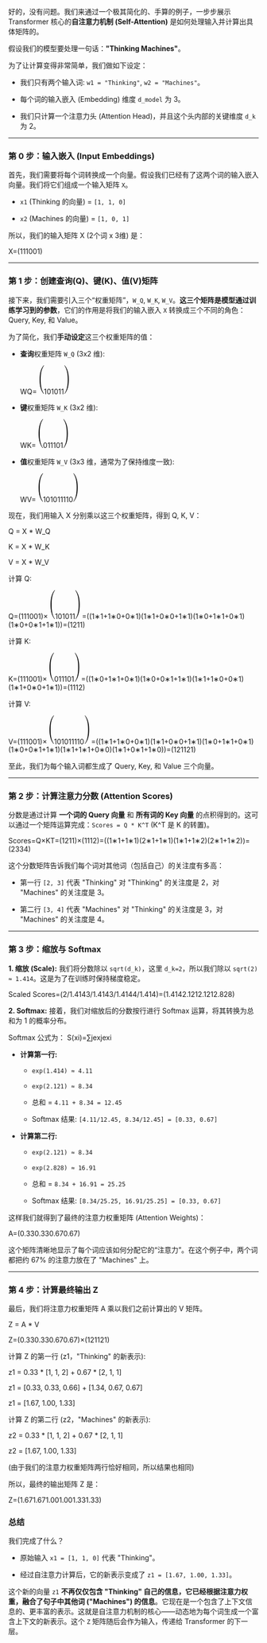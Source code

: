好的，没有问题。我们来通过一个极其简化的、手算的例子，一步步展示 Transformer 核心的**自注意力机制 (Self-Attention)** 是如何处理输入并计算出具体矩阵的。

假设我们的模型要处理一句话：**"Thinking Machines"**。

为了让计算变得非常简单，我们做如下设定：

- 我们只有两个输入词: `w1 = "Thinking"`, `w2 = "Machines"`。
    
- 每个词的输入嵌入 (Embedding) 维度 `d_model` 为 3。
    
- 我们只计算一个注意力头 (Attention Head)，并且这个头内部的关键维度 `d_k` 为 2。
    

---

### 第 0 步：输入嵌入 (Input Embeddings)

首先，我们需要将每个词转换成一个向量。假设我们已经有了这两个词的输入嵌入向量。我们将它们组成一个输入矩阵 `X`。

- `x1` (Thinking 的向量) = `[1, 1, 0]`
    
- `x2` (Machines 的向量) = `[1, 0, 1]`
    

所以，我们的输入矩阵 X (2个词 x 3维) 是：

X=(11​10​01​)

---

### 第 1 步：创建查询(Q)、键(K)、值(V)矩阵

接下来，我们需要引入三个“权重矩阵”，`W_Q`, `W_K`, `W_V`。**这三个矩阵是模型通过训练学习到的参数**，它们的作用是将我们的输入嵌入 `X` 转换成三个不同的角色：Query, Key, 和 Value。

为了简化，我们**手动设定**这三个权重矩阵的值：

- **查询**权重矩阵 `W_Q` (3x2 维):
    
    WQ​=![](data:image/svg+xml;utf8,<svg%20xmlns="http://www.w3.org/2000/svg"%20width="0.875em"%20height="3.600em"%20viewBox="0%200%20875%203600"><path%20d="M863,9c0,-2,-2,-5,-6,-9c0,0,-17,0,-17,0c-12.7,0,-19.3,0.3,-20,1%0Ac-5.3,5.3,-10.3,11,-15,17c-242.7,294.7,-395.3,682,-458,1162c-21.3,163.3,-33.3,349,%0A-36,557%20l0,84c0.2,6,0,26,0,60c2,159.3,10,310.7,24,454c53.3,528,210,%0A949.7,470,1265c4.7,6,9.7,11.7,15,17c0.7,0.7,7,1,19,1c0,0,18,0,18,0c4,-4,6,-7,6,-9%0Ac0,-2.7,-3.3,-8.7,-10,-18c-135.3,-192.7,-235.5,-414.3,-300.5,-665c-65,-250.7,-102.5,%0A-544.7,-112.5,-882c-2,-104,-3,-167,-3,-189%0Al0,-92c0,-162.7,5.7,-314,17,-454c20.7,-272,63.7,-513,129,-723c65.3,%0A-210,155.3,-396.3,270,-559c6.7,-9.3,10,-15.3,10,-18z"></path></svg>)​101​011​![](data:image/svg+xml;utf8,<svg%20xmlns="http://www.w3.org/2000/svg"%20width="0.875em"%20height="3.600em"%20viewBox="0%200%20875%203600"><path%20d="M76,0c-16.7,0,-25,3,-25,9c0,2,2,6.3,6,13c21.3,28.7,42.3,60.3,%0A63,95c96.7,156.7,172.8,332.5,228.5,527.5c55.7,195,92.8,416.5,111.5,664.5%0Ac11.3,139.3,17,290.7,17,454c0,28,1.7,43,3.3,45l0,9%0Ac-3,4,-3.3,16.7,-3.3,38c0,162,-5.7,313.7,-17,455c-18.7,248,-55.8,469.3,-111.5,664%0Ac-55.7,194.7,-131.8,370.3,-228.5,527c-20.7,34.7,-41.7,66.3,-63,95c-2,3.3,-4,7,-6,11%0Ac0,7.3,5.7,11,17,11c0,0,11,0,11,0c9.3,0,14.3,-0.3,15,-1c5.3,-5.3,10.3,-11,15,-17%0Ac242.7,-294.7,395.3,-681.7,458,-1161c21.3,-164.7,33.3,-350.7,36,-558%0Al0,-144c-2,-159.3,-10,-310.7,-24,-454c-53.3,-528,-210,-949.7,%0A-470,-1265c-4.7,-6,-9.7,-11.7,-15,-17c-0.7,-0.7,-6.7,-1,-18,-1z"></path></svg>)​
    
- **键**权重矩阵 `W_K` (3x2 维):
    
    WK​=![](data:image/svg+xml;utf8,<svg%20xmlns="http://www.w3.org/2000/svg"%20width="0.875em"%20height="3.600em"%20viewBox="0%200%20875%203600"><path%20d="M863,9c0,-2,-2,-5,-6,-9c0,0,-17,0,-17,0c-12.7,0,-19.3,0.3,-20,1%0Ac-5.3,5.3,-10.3,11,-15,17c-242.7,294.7,-395.3,682,-458,1162c-21.3,163.3,-33.3,349,%0A-36,557%20l0,84c0.2,6,0,26,0,60c2,159.3,10,310.7,24,454c53.3,528,210,%0A949.7,470,1265c4.7,6,9.7,11.7,15,17c0.7,0.7,7,1,19,1c0,0,18,0,18,0c4,-4,6,-7,6,-9%0Ac0,-2.7,-3.3,-8.7,-10,-18c-135.3,-192.7,-235.5,-414.3,-300.5,-665c-65,-250.7,-102.5,%0A-544.7,-112.5,-882c-2,-104,-3,-167,-3,-189%0Al0,-92c0,-162.7,5.7,-314,17,-454c20.7,-272,63.7,-513,129,-723c65.3,%0A-210,155.3,-396.3,270,-559c6.7,-9.3,10,-15.3,10,-18z"></path></svg>)​011​101​![](data:image/svg+xml;utf8,<svg%20xmlns="http://www.w3.org/2000/svg"%20width="0.875em"%20height="3.600em"%20viewBox="0%200%20875%203600"><path%20d="M76,0c-16.7,0,-25,3,-25,9c0,2,2,6.3,6,13c21.3,28.7,42.3,60.3,%0A63,95c96.7,156.7,172.8,332.5,228.5,527.5c55.7,195,92.8,416.5,111.5,664.5%0Ac11.3,139.3,17,290.7,17,454c0,28,1.7,43,3.3,45l0,9%0Ac-3,4,-3.3,16.7,-3.3,38c0,162,-5.7,313.7,-17,455c-18.7,248,-55.8,469.3,-111.5,664%0Ac-55.7,194.7,-131.8,370.3,-228.5,527c-20.7,34.7,-41.7,66.3,-63,95c-2,3.3,-4,7,-6,11%0Ac0,7.3,5.7,11,17,11c0,0,11,0,11,0c9.3,0,14.3,-0.3,15,-1c5.3,-5.3,10.3,-11,15,-17%0Ac242.7,-294.7,395.3,-681.7,458,-1161c21.3,-164.7,33.3,-350.7,36,-558%0Al0,-144c-2,-159.3,-10,-310.7,-24,-454c-53.3,-528,-210,-949.7,%0A-470,-1265c-4.7,-6,-9.7,-11.7,-15,-17c-0.7,-0.7,-6.7,-1,-18,-1z"></path></svg>)​
    
- **值**权重矩阵 `W_V` (3x3 维，通常为了保持维度一致):
    
    WV​=![](data:image/svg+xml;utf8,<svg%20xmlns="http://www.w3.org/2000/svg"%20width="0.875em"%20height="3.600em"%20viewBox="0%200%20875%203600"><path%20d="M863,9c0,-2,-2,-5,-6,-9c0,0,-17,0,-17,0c-12.7,0,-19.3,0.3,-20,1%0Ac-5.3,5.3,-10.3,11,-15,17c-242.7,294.7,-395.3,682,-458,1162c-21.3,163.3,-33.3,349,%0A-36,557%20l0,84c0.2,6,0,26,0,60c2,159.3,10,310.7,24,454c53.3,528,210,%0A949.7,470,1265c4.7,6,9.7,11.7,15,17c0.7,0.7,7,1,19,1c0,0,18,0,18,0c4,-4,6,-7,6,-9%0Ac0,-2.7,-3.3,-8.7,-10,-18c-135.3,-192.7,-235.5,-414.3,-300.5,-665c-65,-250.7,-102.5,%0A-544.7,-112.5,-882c-2,-104,-3,-167,-3,-189%0Al0,-92c0,-162.7,5.7,-314,17,-454c20.7,-272,63.7,-513,129,-723c65.3,%0A-210,155.3,-396.3,270,-559c6.7,-9.3,10,-15.3,10,-18z"></path></svg>)​101​011​110​![](data:image/svg+xml;utf8,<svg%20xmlns="http://www.w3.org/2000/svg"%20width="0.875em"%20height="3.600em"%20viewBox="0%200%20875%203600"><path%20d="M76,0c-16.7,0,-25,3,-25,9c0,2,2,6.3,6,13c21.3,28.7,42.3,60.3,%0A63,95c96.7,156.7,172.8,332.5,228.5,527.5c55.7,195,92.8,416.5,111.5,664.5%0Ac11.3,139.3,17,290.7,17,454c0,28,1.7,43,3.3,45l0,9%0Ac-3,4,-3.3,16.7,-3.3,38c0,162,-5.7,313.7,-17,455c-18.7,248,-55.8,469.3,-111.5,664%0Ac-55.7,194.7,-131.8,370.3,-228.5,527c-20.7,34.7,-41.7,66.3,-63,95c-2,3.3,-4,7,-6,11%0Ac0,7.3,5.7,11,17,11c0,0,11,0,11,0c9.3,0,14.3,-0.3,15,-1c5.3,-5.3,10.3,-11,15,-17%0Ac242.7,-294.7,395.3,-681.7,458,-1161c21.3,-164.7,33.3,-350.7,36,-558%0Al0,-144c-2,-159.3,-10,-310.7,-24,-454c-53.3,-528,-210,-949.7,%0A-470,-1265c-4.7,-6,-9.7,-11.7,-15,-17c-0.7,-0.7,-6.7,-1,-18,-1z"></path></svg>)​
    

现在，我们用输入 X 分别乘以这三个权重矩阵，得到 Q, K, V：

Q = X * W_Q

K = X * W_K

V = X * W_V

计算 Q:

Q=(11​10​01​)×![](data:image/svg+xml;utf8,<svg%20xmlns="http://www.w3.org/2000/svg"%20width="0.875em"%20height="3.600em"%20viewBox="0%200%20875%203600"><path%20d="M863,9c0,-2,-2,-5,-6,-9c0,0,-17,0,-17,0c-12.7,0,-19.3,0.3,-20,1%0Ac-5.3,5.3,-10.3,11,-15,17c-242.7,294.7,-395.3,682,-458,1162c-21.3,163.3,-33.3,349,%0A-36,557%20l0,84c0.2,6,0,26,0,60c2,159.3,10,310.7,24,454c53.3,528,210,%0A949.7,470,1265c4.7,6,9.7,11.7,15,17c0.7,0.7,7,1,19,1c0,0,18,0,18,0c4,-4,6,-7,6,-9%0Ac0,-2.7,-3.3,-8.7,-10,-18c-135.3,-192.7,-235.5,-414.3,-300.5,-665c-65,-250.7,-102.5,%0A-544.7,-112.5,-882c-2,-104,-3,-167,-3,-189%0Al0,-92c0,-162.7,5.7,-314,17,-454c20.7,-272,63.7,-513,129,-723c65.3,%0A-210,155.3,-396.3,270,-559c6.7,-9.3,10,-15.3,10,-18z"></path></svg>)​101​011​![](data:image/svg+xml;utf8,<svg%20xmlns="http://www.w3.org/2000/svg"%20width="0.875em"%20height="3.600em"%20viewBox="0%200%20875%203600"><path%20d="M76,0c-16.7,0,-25,3,-25,9c0,2,2,6.3,6,13c21.3,28.7,42.3,60.3,%0A63,95c96.7,156.7,172.8,332.5,228.5,527.5c55.7,195,92.8,416.5,111.5,664.5%0Ac11.3,139.3,17,290.7,17,454c0,28,1.7,43,3.3,45l0,9%0Ac-3,4,-3.3,16.7,-3.3,38c0,162,-5.7,313.7,-17,455c-18.7,248,-55.8,469.3,-111.5,664%0Ac-55.7,194.7,-131.8,370.3,-228.5,527c-20.7,34.7,-41.7,66.3,-63,95c-2,3.3,-4,7,-6,11%0Ac0,7.3,5.7,11,17,11c0,0,11,0,11,0c9.3,0,14.3,-0.3,15,-1c5.3,-5.3,10.3,-11,15,-17%0Ac242.7,-294.7,395.3,-681.7,458,-1161c21.3,-164.7,33.3,-350.7,36,-558%0Al0,-144c-2,-159.3,-10,-310.7,-24,-454c-53.3,-528,-210,-949.7,%0A-470,-1265c-4.7,-6,-9.7,-11.7,-15,-17c-0.7,-0.7,-6.7,-1,-18,-1z"></path></svg>)​=((1∗1+1∗0+0∗1)(1∗1+0∗0+1∗1)​(1∗0+1∗1+0∗1)(1∗0+0∗1+1∗1)​)=(12​11​)

计算 K:

K=(11​10​01​)×![](data:image/svg+xml;utf8,<svg%20xmlns="http://www.w3.org/2000/svg"%20width="0.875em"%20height="3.600em"%20viewBox="0%200%20875%203600"><path%20d="M863,9c0,-2,-2,-5,-6,-9c0,0,-17,0,-17,0c-12.7,0,-19.3,0.3,-20,1%0Ac-5.3,5.3,-10.3,11,-15,17c-242.7,294.7,-395.3,682,-458,1162c-21.3,163.3,-33.3,349,%0A-36,557%20l0,84c0.2,6,0,26,0,60c2,159.3,10,310.7,24,454c53.3,528,210,%0A949.7,470,1265c4.7,6,9.7,11.7,15,17c0.7,0.7,7,1,19,1c0,0,18,0,18,0c4,-4,6,-7,6,-9%0Ac0,-2.7,-3.3,-8.7,-10,-18c-135.3,-192.7,-235.5,-414.3,-300.5,-665c-65,-250.7,-102.5,%0A-544.7,-112.5,-882c-2,-104,-3,-167,-3,-189%0Al0,-92c0,-162.7,5.7,-314,17,-454c20.7,-272,63.7,-513,129,-723c65.3,%0A-210,155.3,-396.3,270,-559c6.7,-9.3,10,-15.3,10,-18z"></path></svg>)​011​101​![](data:image/svg+xml;utf8,<svg%20xmlns="http://www.w3.org/2000/svg"%20width="0.875em"%20height="3.600em"%20viewBox="0%200%20875%203600"><path%20d="M76,0c-16.7,0,-25,3,-25,9c0,2,2,6.3,6,13c21.3,28.7,42.3,60.3,%0A63,95c96.7,156.7,172.8,332.5,228.5,527.5c55.7,195,92.8,416.5,111.5,664.5%0Ac11.3,139.3,17,290.7,17,454c0,28,1.7,43,3.3,45l0,9%0Ac-3,4,-3.3,16.7,-3.3,38c0,162,-5.7,313.7,-17,455c-18.7,248,-55.8,469.3,-111.5,664%0Ac-55.7,194.7,-131.8,370.3,-228.5,527c-20.7,34.7,-41.7,66.3,-63,95c-2,3.3,-4,7,-6,11%0Ac0,7.3,5.7,11,17,11c0,0,11,0,11,0c9.3,0,14.3,-0.3,15,-1c5.3,-5.3,10.3,-11,15,-17%0Ac242.7,-294.7,395.3,-681.7,458,-1161c21.3,-164.7,33.3,-350.7,36,-558%0Al0,-144c-2,-159.3,-10,-310.7,-24,-454c-53.3,-528,-210,-949.7,%0A-470,-1265c-4.7,-6,-9.7,-11.7,-15,-17c-0.7,-0.7,-6.7,-1,-18,-1z"></path></svg>)​=((1∗0+1∗1+0∗1)(1∗0+0∗1+1∗1)​(1∗1+1∗0+0∗1)(1∗1+0∗0+1∗1)​)=(11​12​)

计算 V:

V=(11​10​01​)×![](data:image/svg+xml;utf8,<svg%20xmlns="http://www.w3.org/2000/svg"%20width="0.875em"%20height="3.600em"%20viewBox="0%200%20875%203600"><path%20d="M863,9c0,-2,-2,-5,-6,-9c0,0,-17,0,-17,0c-12.7,0,-19.3,0.3,-20,1%0Ac-5.3,5.3,-10.3,11,-15,17c-242.7,294.7,-395.3,682,-458,1162c-21.3,163.3,-33.3,349,%0A-36,557%20l0,84c0.2,6,0,26,0,60c2,159.3,10,310.7,24,454c53.3,528,210,%0A949.7,470,1265c4.7,6,9.7,11.7,15,17c0.7,0.7,7,1,19,1c0,0,18,0,18,0c4,-4,6,-7,6,-9%0Ac0,-2.7,-3.3,-8.7,-10,-18c-135.3,-192.7,-235.5,-414.3,-300.5,-665c-65,-250.7,-102.5,%0A-544.7,-112.5,-882c-2,-104,-3,-167,-3,-189%0Al0,-92c0,-162.7,5.7,-314,17,-454c20.7,-272,63.7,-513,129,-723c65.3,%0A-210,155.3,-396.3,270,-559c6.7,-9.3,10,-15.3,10,-18z"></path></svg>)​101​011​110​![](data:image/svg+xml;utf8,<svg%20xmlns="http://www.w3.org/2000/svg"%20width="0.875em"%20height="3.600em"%20viewBox="0%200%20875%203600"><path%20d="M76,0c-16.7,0,-25,3,-25,9c0,2,2,6.3,6,13c21.3,28.7,42.3,60.3,%0A63,95c96.7,156.7,172.8,332.5,228.5,527.5c55.7,195,92.8,416.5,111.5,664.5%0Ac11.3,139.3,17,290.7,17,454c0,28,1.7,43,3.3,45l0,9%0Ac-3,4,-3.3,16.7,-3.3,38c0,162,-5.7,313.7,-17,455c-18.7,248,-55.8,469.3,-111.5,664%0Ac-55.7,194.7,-131.8,370.3,-228.5,527c-20.7,34.7,-41.7,66.3,-63,95c-2,3.3,-4,7,-6,11%0Ac0,7.3,5.7,11,17,11c0,0,11,0,11,0c9.3,0,14.3,-0.3,15,-1c5.3,-5.3,10.3,-11,15,-17%0Ac242.7,-294.7,395.3,-681.7,458,-1161c21.3,-164.7,33.3,-350.7,36,-558%0Al0,-144c-2,-159.3,-10,-310.7,-24,-454c-53.3,-528,-210,-949.7,%0A-470,-1265c-4.7,-6,-9.7,-11.7,-15,-17c-0.7,-0.7,-6.7,-1,-18,-1z"></path></svg>)​=((1∗1+1∗0+0∗1)(1∗1+0∗0+1∗1)​(1∗0+1∗1+0∗1)(1∗0+0∗1+1∗1)​(1∗1+1∗1+0∗0)(1∗1+0∗1+1∗0)​)=(12​11​21​)

至此，我们为每个输入词都生成了 Query, Key, 和 Value 三个向量。

---

### 第 2 步：计算注意力分数 (Attention Scores)

分数是通过计算 **一个词的 Query 向量** 和 **所有词的 Key 向量** 的点积得到的。这可以通过一个矩阵运算完成：`Scores = Q * K^T` (K^T 是 K 的转置)。

Scores=Q×KT=(12​11​)×(11​12​)=((1∗1+1∗1)(2∗1+1∗1)​(1∗1+1∗2)(2∗1+1∗2)​)=(23​34​)

这个分数矩阵告诉我们每个词对其他词（包括自己）的关注度有多高：

- 第一行 `[2, 3]` 代表 "Thinking" 对 "Thinking" 的关注度是 2，对 "Machines" 的关注度是 3。
    
- 第二行 `[3, 4]` 代表 "Machines" 对 "Thinking" 的关注度是 3，对 "Machines" 的关注度是 4。
    

---

### 第 3 步：缩放与 Softmax

**1. 缩放 (Scale):** 我们将分数除以 `sqrt(d_k)`，这里 `d_k=2`，所以我们除以 `sqrt(2) ≈ 1.414`。这是为了在训练时保持梯度稳定。

Scaled Scores=(2/1.4143/1.414​3/1.4144/1.414​)=(1.4142.121​2.1212.828​)

**2. Softmax:** 接着，我们对缩放后的分数按行进行 Softmax 运算，将其转换为总和为 1 的概率分布。

Softmax 公式为： S(xi​)=∑j​exj​exi​​

- **计算第一行:**
    
    - `exp(1.414) ≈ 4.11`
        
    - `exp(2.121) ≈ 8.34`
        
    - 总和 = `4.11 + 8.34 = 12.45`
        
    - Softmax 结果: `[4.11/12.45, 8.34/12.45] = [0.33, 0.67]`
        
- **计算第二行:**
    
    - `exp(2.121) ≈ 8.34`
        
    - `exp(2.828) ≈ 16.91`
        
    - 总和 = `8.34 + 16.91 = 25.25`
        
    - Softmax 结果: `[8.34/25.25, 16.91/25.25] = [0.33, 0.67]`
        

这样我们就得到了最终的注意力权重矩阵 (Attention Weights)：

A=(0.330.33​0.670.67​)

这个矩阵清晰地显示了每个词应该如何分配它的“注意力”。在这个例子中，两个词都把约 67% 的注意力放在了 "Machines" 上。

---

### 第 4 步：计算最终输出 Z

最后，我们将注意力权重矩阵 A 乘以我们之前计算出的 V 矩阵。

Z = A * V

Z=(0.330.33​0.670.67​)×(12​11​21​)

计算 Z 的第一行 (z1，"Thinking" 的新表示):

z1 = 0.33 * [1, 1, 2] + 0.67 * [2, 1, 1]

z1 = [0.33, 0.33, 0.66] + [1.34, 0.67, 0.67]

z1 = [1.67, 1.00, 1.33]

计算 Z 的第二行 (z2，"Machines" 的新表示):

z2 = 0.33 * [1, 1, 2] + 0.67 * [2, 1, 1]

z2 = [1.67, 1.00, 1.33]

(由于我们的注意力权重矩阵两行恰好相同，所以结果也相同)

所以，最终的输出矩阵 Z 是：

Z=(1.671.67​1.001.00​1.331.33​)

### 总结

我们完成了什么？

- 原始输入 `x1 = [1, 1, 0]` 代表 "Thinking"。
    
- 经过自注意力计算后，它的新表示变成了 `z1 = [1.67, 1.00, 1.33]`。
    

这个新的向量 `z1` **不再仅仅包含 "Thinking" 自己的信息，它已经根据注意力权重，融合了句子中其他词 ("Machines") 的信息**。它现在是一个包含了上下文信息的、更丰富的表示。这就是自注意力机制的核心——动态地为每个词生成一个富含上下文的新表示。这个 `Z` 矩阵随后会作为输入，传递给 Transformer 的下一层。
